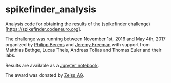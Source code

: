 # spikefinder_analysis

Analysis code for obtaining the results of the (spikefinder challenge)[https://spikefinder.codeneuro.org].

The challenge was running between November 1st, 2016 and May 4th, 2017 organized by [Philipp Berens](http://berenslab.org) and [Jeremy Freeman](https://github.com/freeman-lab) with support from Matthias Bethge, Lucas Theis, Andreas Tolias and Thomas Euler and their labs.

Results are available as a [Jupyter notebook](https://github.com/berenslab/spikefinder_analysis/blob/master/Spikefinder%20evaluation.ipynb).

The award was donated by [Zeiss AG](www.zeiss.com).


